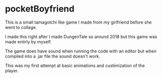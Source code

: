 # pocketBoyfriend
This is a small tamagotchi like game I made from my girlfriend before she went to collage.

I made this right after I made DungenTale so around 2018 but this game was made entirly by myself.

The game does have sound when running the code with an editor but when compiled into a .jar file the sound doesn't work. 

This was my first attempt at basic animations and custimization of the player.

